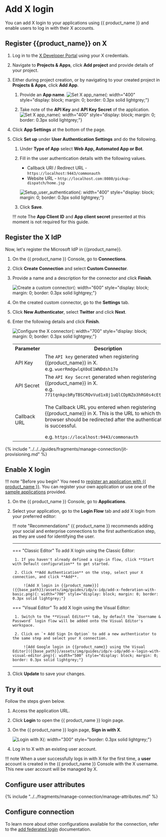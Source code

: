# Add X login

You can add X login to your applications using {{ product_name }} and enable users to log in with their X accounts.

## Register {{product_name}} on X

1. Log in to the [X Developer Portal](https://developer.twitter.com/) using your X credentials.

2. Navigate to **Projects & Apps**, click **Add project** and provide details of your project.

3. Either during project creation, or by navigating to your created project in **Projects & Apps**, click **Add App**.

    1. Provide an **App name**.
       ![Set X app_name]({{base_path}}/assets/img/samples/x-app-name.png){: width="400" style="display: block; margin: 0; border: 0.3px solid lightgrey;"}

    2. Take note of the **API Key** and **API Key Secret** of the application.
       ![Set X app_name]({{base_path}}/assets/img/samples/x-key-token.png){: width="400" style="display: block; margin: 0; border: 0.3px solid lightgrey;"}

4. Click **App Settings** at the bottom of the page.

5. Click **Set up** under **User Authentication Settings** and do the following.

   1. Under **Type of App** select **Web App, Automated App or Bot**.

   2. Fill in the user authentication details with the following values.

      - Callback URI / Redirect URL - `https://localhost:9443/commonauth`
      - Website URL - `http://localhost.com:8080/pickup-dispatch/home.jsp`

      ![Setup_user_authentication]({{base_path}}/assets/img/samples/x-auth-config.png){: width="400" style="display: block; margin: 0; border: 0.3px solid lightgrey;"}

   3. Click **Save**.

    !!! note
        The **App Client ID** and **App client secret** presented at this moment is not required for this guide.

## Register the X IdP

Now, let's register the Microsoft IdP in {{product_name}}.

1. On the {{ product_name }} Console, go to **Connections**.

2. Click **Create Connection** and select **Custom Connector**.

3. Provide a name and a description for the connector and click **Finish**.

      ![Create a custom connector]({{base_path}}/assets/img/samples/x-custom-connector.png){: width="600" style="display: block; margin: 0; border: 0.3px solid lightgrey;"}

4. On the created custom connector, go to the **Settings** tab.

5. Click **New Authenticator**, select **Twitter** and click **Next**.

6. Enter the following details and click **Finish**.

      ![Configure the X connector]({{base_path}}/assets/img/samples/x-configure-connector.png){: width="700" style="display: block; margin: 0; border: 0.3px solid lightgrey;"}

      <table>
         <tr>
            <th>Parameter</th>
            <th>Description</th>
        </tr>
         <tr>
            <td>API Key</td>
            <td>The <code>API key</code> generated when registering {{product_name}} in X.<br>
               e.g. <code>wuerRmdgwlqX0oE1WNDdsh17o</code></td>
         </tr>
         <tr>
            <td>API Secret</td>
            <td>The <code>API Key Secret</code> generated when registering {{product_name}} in X.
            <br>
               e.g. <code>771tqnkpcbRyTBSCRQvVud1x8j1uQlCDpNZo3hRG0s4cEtsFky</code></td>
         </tr>
         <tr">
            <td>Callback URL</td>
            <td><p>The Callback URL you entered when registering {{product_name}} in X. This is the URL to which the browser should be redirected after the authentication is successful.</p>
            e.g. <code>https://localhost:9443/commonauth</code></td>
       </tr>
       </table>

{% include "../../../guides/fragments/manage-connection/jit-provisioning.md" %}

## Enable X login

!!! note "Before you begin"
    You need to [register an application with {{ product_name }}]({{base_path}}/guides/applications/). You can register your own application or use one of the [sample applications]({{base_path}}/get-started/try-samples/) provided.

1. On the {{ product_name }} Console, go to **Applications**.
2. Select your application, go to the **Login Flow** tab and add X login from your preferred editor:

    !!! note "Recommendations"
        {{ product_name }} recommends adding your social and enterprise connections to the first authentication step, as they are used for identifying the user.

    ---
    === "Classic Editor"
        To add X login using the Classic Editor:

        1. If you haven't already defined a sign-in flow, click **Start with Default configuration** to get started.
    
        2. Click **Add Authentication** on the step, select your X connection, and click **Add**.

            ![Add X login in {{product_name}}]({{base_path}}/assets/img/guides/idp/x-idp/add-x-federation-with-basic.png){: width="700" style="display: block; margin: 0; border: 0.3px solid lightgrey;"}

    === "Visual Editor"
        To add X login using the Visual Editor:

        1. Switch to the **Visual Editor** tab, by default the `Username & Password` login flow will be added onto the Visual Editor's workspace.
    
        2. Click on `+ Add Sign In Option` to add a new authenticator to the same step and select your X connection.

            ![Add Google login in {{product_name}} using the Visual Editor]({{base_path}}/assets/img/guides/idp/x-idp/add-x-login-with-visual-editor.png){: width="500" style="display: block; margin: 0; border: 0.3px solid lightgrey;"}

    ---

3. Click **Update** to save your changes.

## Try it out

Follow the steps given below.

1. Access the application URL.

2. Click **Login** to open the {{ product_name }} login page.

3. On the {{ product_name }} login page, **Sign in with X**.

    ![Login with X]({{base_path}}/assets/img/guides/idp/x-idp/sign-in-with-x.png){: width="300" style="border: 0.3px solid lightgrey;"}

4. Log in to X with an existing user account.

!!! note
    When a user successfully logs in with X for the first time, a **user** account is created in the {{ product_name }} Console with the X username. This new user account will be managed by X.

## Configure user attributes

{% include "../../fragments/manage-connection/manage-attributes.md" %}

## Configure connection

To learn more about other configurations available for the connection, refer to the [add federated login]({{base_path}}/guides/authentication/federated-login) documentation.